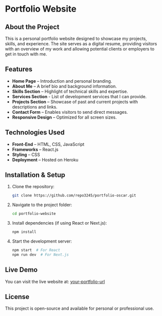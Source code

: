 # Portfolio Website

## About the Project

This is a personal portfolio website designed to showcase my projects, skills, and experience. The site serves as a digital resume, providing visitors with an overview of my work and allowing potential clients or employers to get in touch with me.

## Features

- **Home Page** – Introduction and personal branding.
- **About Me** – A brief bio and background information.
- **Skills Section** – Highlight of technical skills and expertise.
- **Services Section** - List of development services that I can provide.
- **Projects Section** – Showcase of past and current projects with descriptions and links.
- **Contact Form** – Enables visitors to send direct messages.
- **Responsive Design** – Optimized for all screen sizes.

## Technologies Used

- **Front-End** – HTML, CSS, JavaScript
- **Frameworks** – React.js
- **Styling** – CSS
- **Deployment** – Hosted on Heroku

## Installation & Setup

1. Clone the repository:
   ```sh
   git clone https://github.com/repo3245/portfolio-oscar.git
   ```
2. Navigate to the project folder:
   ```sh
   cd portfolio-website
   ```
3. Install dependencies (if using React or Next.js):
   ```sh
   npm install
   ```
4. Start the development server:
   ```sh
   npm start  # For React
   npm run dev  # For Next.js
   ```

## Live Demo

You can visit the live website at: [your-portfolio-url]([https://your-portfolio-url.com](https://oscaralcalder-portfolio-612f9ef4e1fa.herokuapp.com/))

## License

This project is open-source and available for personal or professional use.

